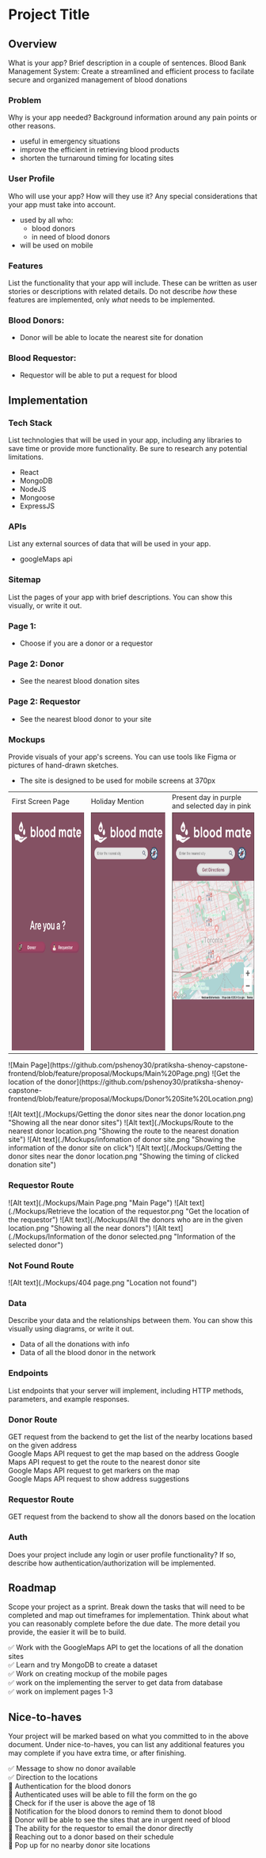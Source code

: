 # Project Title

## Overview

What is your app? Brief description in a couple of sentences.
Blood Bank Management System:
Create a streamlined and efficient process to facilate secure and organized management of blood donations

### Problem

Why is your app needed? Background information around any pain points or other reasons.
- useful in emergency situations
- improve the efficient in retrieving blood products 
- shorten the turnaround timing for locating sites

### User Profile

Who will use your app? How will they use it? Any special considerations that your app must take into account.
- used by all who: 
    - blood donors
    - in need of blood donors
- will be used on mobile

### Features

List the functionality that your app will include. These can be written as user stories or descriptions with related details. Do not describe _how_ these features are implemented, only _what_ needs to be implemented.

### Blood Donors:
- Donor will be able to locate the nearest site for donation 

### Blood Requestor:
- Requestor will be able to put a request for blood

## Implementation

### Tech Stack

List technologies that will be used in your app, including any libraries to save time or provide more functionality. Be sure to research any potential limitations.
- React
- MongoDB
- NodeJS
- Mongoose
- ExpressJS

### APIs

List any external sources of data that will be used in your app.
- googleMaps api

### Sitemap

List the pages of your app with brief descriptions. You can show this visually, or write it out.
### Page 1:
- Choose if you are a donor or a requestor
### Page 2: Donor
- See the nearest blood donation sites
### Page 2: Requestor
- See the nearest blood donor to your site

### Mockups

Provide visuals of your app's screens. You can use tools like Figma or pictures of hand-drawn sketches.

- The site is designed to be used for mobile screens at 370px

<table>
  <tr>
    <td>First Screen Page</td>
     <td>Holiday Mention</td>
     <td>Present day in purple and selected day in pink</td>
  </tr>
  <tr>
    <td><img src="/Mockups/Main Page.png" width=270 height=480></td>
    <td><img src="/Mockups/Donor Site Location.png" width=270 height=480></td>
    <td><img src="/Mockups/Getting the donor sites near the donor location.png" width=270 height=480></td>
  </tr>
 </table>
![Main Page](https://github.com/pshenoy30/pratiksha-shenoy-capstone-frontend/blob/feature/proposal/Mockups/Main%20Page.png)
![Get the location of the donor](https://github.com/pshenoy30/pratiksha-shenoy-capstone-frontend/blob/feature/proposal/Mockups/Donor%20Site%20Location.png)

![Alt text](./Mockups/Getting the donor sites near the donor location.png "Showing all the near donor sites")
![Alt text](./Mockups/Route to the nearest donor location.png "Showing the route to the nearest donation site")
![Alt text](./Mockups/infomation of donor site.png "Showing the information of the donor site on click")
![Alt text](./Mockups/Getting the donor sites near the donor location.png "Showing the timing of clicked donation site")

### Requestor Route
![Alt text](./Mockups/Main Page.png "Main Page")
![Alt text](./Mockups/Retrieve the location of the requestor.png  "Get the location of the requestor")
![Alt text](./Mockups/All the donors who are in the given location.png "Showing all the near donors")
![Alt text](./Mockups/Information of the donor selected.png "Information of the selected donor")

### Not Found Route
![Alt text](./Mockups/404 page.png "Location not found")


### Data

Describe your data and the relationships between them. You can show this visually using diagrams, or write it out. 
- Data of all the donations with info
- Data of all the blood donor in the network 

### Endpoints

List endpoints that your server will implement, including HTTP methods, parameters, and example responses.

### Donor Route
GET request from the backend to get the list of the nearby locations based on the given address \
Google Maps API request to get the map based on the address 
Google Maps API request to get the route to the nearest donor site \
Google Maps API request to get markers on the map \
Google Maps API request to show address suggestions 

### Requestor Route
GET request from the backend to show all the donors based on the location

### Auth

Does your project include any login or user profile functionality? If so, describe how authentication/authorization will be implemented.

## Roadmap

Scope your project as a sprint. Break down the tasks that will need to be completed and map out timeframes for implementation. Think about what you can reasonably complete before the due date. The more detail you provide, the easier it will be to build.

:white_check_mark: Work with the GoogleMaps API to get the locations of all the donation sites \
:white_check_mark: Learn and try MongoDB to create a dataset \
:white_check_mark: Work on creating mockup of the mobile pages \
:white_check_mark: work on the implementing the server to get data from database \
:white_check_mark: work on implement pages 1-3

## Nice-to-haves

Your project will be marked based on what you committed to in the above document. Under nice-to-haves, you can list any additional features you may complete if you have extra time, or after finishing.

:white_check_mark: Message to show no donor available \
:white_check_mark: Direction to the locations \
:thought_balloon: Authentication for the blood donors \
:thought_balloon: Authenticated uses will be able to fill the form on the go \
:thought_balloon: Check for if the user is above the age of 18 \
:thought_balloon: Notification for the blood donors to remind them to donot blood \
:thought_balloon: Donor will be able to see the sites that are in urgent need of blood \
:thought_balloon: The ability for the requestor to email the donor directly \
:thought_balloon: Reaching out to a donor based on their schedule \
:thought_balloon: Pop up for no nearby donor site locations 

